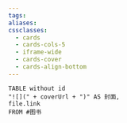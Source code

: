 ```yaml
---
tags: 
aliases: 
cssclasses:  
  - cards  
  - cards-cols-5  
  - iframe-wide  
  - cards-cover  
  - cards-align-bottom
---
```


```dataview
TABLE without id 
"![](" + coverUrl + ")" AS 封面,
file.link
FROM #图书  
```


